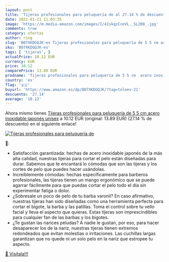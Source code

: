 ```yaml
---
layout: post
title: 'Tijeras profesionales para peluquería de al 27.14 % de descuento'
date: 2021-01-21 11:03:35
image: 'https://m.media-amazon.com/images/I/41skqzCceVL._SL200_.jpg'
comments: true
category: ofertas
author: ring
slug: 'B07XKDGQJK-es Tijeras profesionales para peluquería de 5 5 cm acero...'
sku: 'B07XKDGQJK-es'
tags: [ 'tijeras', ]
actualPrice: 10.12 EUR
currency: EUR
price: 10.12
comparePrice: 13.89 EUR
prodname: 'Tijeras profesionales para peluquería de 5 5 cm  acero inoxidable japonés  unisex'
country: 'es'
flag: '🇪🇸'
buyurl: 'https://www.amazon.es/dp/B07XKDGQJK/?tag=tolees-21'
descuento: '27.14'
average: '10.12'
---
```


Ahora mismo tienes [Tijeras profesionales para peluquería de 5 5 cm  acero inoxidable japonés  unisex](https://www.amazon.es/dp/B07XKDGQJK/?tag=tolees-21) a 10.12 EUR (original: 13.89 EUR) (27.14 %  de descuento) en el siguiente enlace!

[![Tijeras profesionales para peluquería de](https://m.media-amazon.com/images/I/41skqzCceVL._SL200_.jpg)](https://www.amazon.es/dp/B07XKDGQJK/?tag=tolees-21)

🔎:

- Satisfacción garantizada: hechas de acero inoxidable japonés de la más alta calidad, nuestras tijeras para cortar el pelo están diseñadas para durar. Sabemos que te encantará lo cómodas que son las tijeras y los cortes de pelo que puedes hacer usándolas.
- Increíblemente cómodas: hechas específicamente para barberos profesionales, las tijeras tienen un mango ergonómico que se puede agarrar fácilmente para que puedas cortar el pelo todo el día sin experimentar fatiga o dolor.
- ¿Sobresale un poco de pelo de tu barba varonil? En caso afirmativo, nuestras tijeras han sido diseñadas como una herramienta perfecta para cortar el bigote, la barba y las patillas. Toma el control sobre tu vello facial y lleva el aspecto que quieras. Estas tijeras son imprescindibles para cualquier fan de las barbas y los bigotes.
- ¿Te gustan las narices peludas? A nadie le gustan, por eso, para hacer desaparecer los de la nariz, nuestras tijeras tienen extremos redondeados que evitan molestias o irritaciones. Las cuchillas largas garantizan que no quede ni un solo pelo en la nariz que estropee tu aspecto.

[🛒 Visítala!!!](https://www.amazon.es/dp/B07XKDGQJK/?tag=tolees-21)
